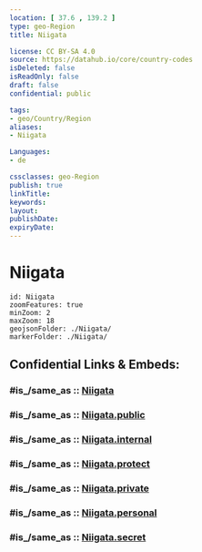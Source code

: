 ```yaml
---
location: [ 37.6 , 139.2 ] 
type: geo-Region
title: Niigata

license: CC BY-SA 4.0
source: https://datahub.io/core/country-codes
isDeleted: false
isReadOnly: false
draft: false
confidential: public

tags:
- geo/Country/Region
aliases:
- Niigata

Languages:
- de

cssclasses: geo-Region
publish: true
linkTitle: 
keywords: 
layout: 
publishDate: 
expiryDate: 
---
```


# Niigata

```leaflet
id: Niigata
zoomFeatures: true 
minZoom: 2 
maxZoom: 18
geojsonFolder: ./Niigata/
markerFolder: ./Niigata/
```


## Confidential Links & Embeds: 

### #is_/same_as :: [Niigata](/_Standards/Earth/Continent/Asia/Asia~East/Japan/Regions~Japan/Chūbu/prefectures~Chūbu/Niigata.md) 

### #is_/same_as :: [Niigata.public](/_public/Earth/Continent/Asia/Asia~East/Japan/Regions~Japan/Chūbu/prefectures~Chūbu/Niigata.public.md) 

### #is_/same_as :: [Niigata.internal](/_internal/Earth/Continent/Asia/Asia~East/Japan/Regions~Japan/Chūbu/prefectures~Chūbu/Niigata.internal.md) 

### #is_/same_as :: [Niigata.protect](/_protect/Earth/Continent/Asia/Asia~East/Japan/Regions~Japan/Chūbu/prefectures~Chūbu/Niigata.protect.md) 

### #is_/same_as :: [Niigata.private](/_private/Earth/Continent/Asia/Asia~East/Japan/Regions~Japan/Chūbu/prefectures~Chūbu/Niigata.private.md) 

### #is_/same_as :: [Niigata.personal](/_personal/Earth/Continent/Asia/Asia~East/Japan/Regions~Japan/Chūbu/prefectures~Chūbu/Niigata.personal.md) 

### #is_/same_as :: [Niigata.secret](/_secret/Earth/Continent/Asia/Asia~East/Japan/Regions~Japan/Chūbu/prefectures~Chūbu/Niigata.secret.md)

